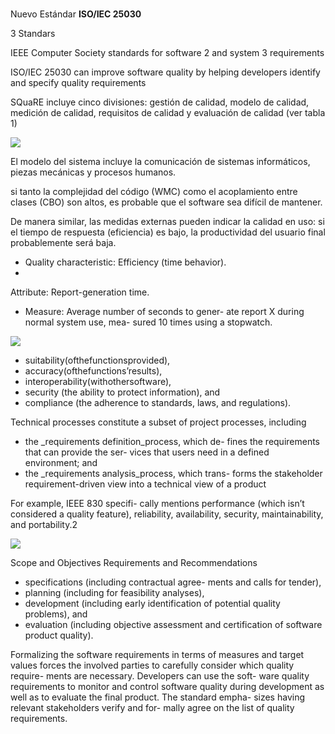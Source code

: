 # 

Nuevo Estándar
**ISO/IEC 25030**

3 Standars

IEEE Computer Society standards for software
2 and system
3 requirements 


ISO/IEC 25030 can improve software quality 
by helping developers identify and specify quality requirements 

SQuaRE incluye cinco divisiones: gestión de calidad, modelo de calidad, medición de calidad, requisitos de calidad y evaluación de calidad (ver tabla 1)

![](2022-12-05/Captura%20de%20pantalla%202022-12-05%20a%20las%2011.52.18.png)

El modelo del sistema incluye la comunicación de sistemas informáticos, piezas mecánicas y procesos humanos.

si tanto la complejidad del código (WMC) como el acoplamiento entre clases (CBO) son altos, es probable que el software sea difícil de mantener.

De manera similar, las medidas externas pueden indicar la calidad en uso: si el tiempo de respuesta (eficiencia) es bajo, la productividad del usuario final probablemente será baja.

* Quality characteristic: Efficiency (time behavior).  
* 
Attribute: Report-generation time.
* Measure: Average number of seconds to gener- 
ate report X during normal system use, mea- sured 10 times using a stopwatch. 

![](2022-12-05/Captura%20de%20pantalla%202022-12-05%20a%20las%2014.23.45.png)



* suitability(ofthefunctionsprovided), 
* accuracy(ofthefunctions’results), 
* interoperability(withothersoftware), 
* security (the ability to protect information), 
and 
* compliance (the adherence to standards, laws, 
and regulations). 


Technical processes constitute a subset of project processes, including 

* the _requirements definition_process, which de- fines the requirements that can provide the ser- vices that users need in a defined environment; and 
* the _requirements analysis_process, which trans- forms the stakeholder requirement-driven view into a technical view of a product 

For example, IEEE 830 specifi- cally mentions performance (which isn’t considered a quality feature), reliability, availability, security, maintainability, and portability.2 

![](2022-12-05/Captura%20de%20pantalla%202022-12-05%20a%20las%2014.42.45.png)

Scope and Objectives 
Requirements and Recommendations 

* specifications (including contractual agree- ments and calls for tender), 
* planning (including for feasibility analyses), 
* development (including early identification of 
potential quality problems), and 
* evaluation (including objective assessment and 
certification of software product quality). 

Formalizing the software requirements in terms of measures and target values forces the involved parties to carefully consider which quality require- ments are necessary. Developers can use the soft- ware quality requirements to monitor and control software quality during development as well as to evaluate the final product. The standard empha- sizes having relevant stakeholders verify and for- mally agree on the list of quality requirements. 


